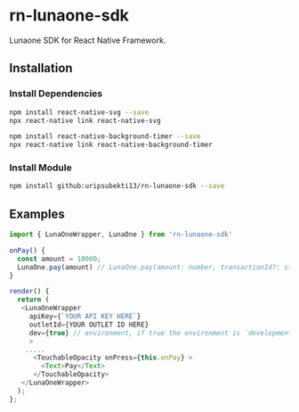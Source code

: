 # rn-lunaone-sdk

Lunaone SDK for React Native Framework.

## Installation
### Install Dependencies
```bash
npm install react-native-svg --save
npx react-native link react-native-svg

npm install react-native-background-timer --save
npx react-native link react-native-background-timer
```

### Install Module
```bash
npm install github:uripsubekti13/rn-lunaone-sdk --save
```

## Examples

```javascript
import { LunaOneWrapper, LunaOne } from 'rn-lunaone-sdk'

onPay() {
  const amount = 10000;
  LunaOne.pay(amount) // LunaOne.pay(amount: number, transactionId?: string)
}

render() {
  return (
   <LunaOneWrapper
     apiKey={`YOUR API KEY HERE`}
     outletId={YOUR OUTLET ID HERE}
     dev={true} // environment, if true the environment is `development` else if false it's `production`
     >
    .....
      <TouchableOpacity onPress={this.onPay} >
        <Text>Pay</Text>
      </TouchableOpacity>
   </LunaOneWrapper>
  );
};

```
